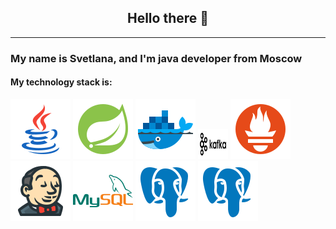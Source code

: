 <h2 align="center">
Hello there 👋
</h2>

---

<h3>My name is Svetlana, and I'm java developer from Moscow</h3>

<h4>My technology stack is:</h4>
<img src="https://github.com/AdalizEentropy/AdalizEentropy/blob/main/icons/icons8-java.svg" alt="java"></img>
<img src="https://github.com/AdalizEentropy/AdalizEentropy/blob/main/icons/icons8-spring-boot.svg" alt="spring-boot"></img>
<img src="https://github.com/AdalizEentropy/AdalizEentropy/blob/main/icons/icons8-docker.svg" alt="docker"></img>
<img src="https://github.com/AdalizEentropy/AdalizEentropy/blob/main/icons/kafka.png" width="48" height="48" alt="kafka"></img>
<img src="https://github.com/AdalizEentropy/AdalizEentropy/blob/main/icons/icons8-prometheus.svg" alt="prometheus"></img>
<img src="https://github.com/AdalizEentropy/AdalizEentropy/blob/main/icons/icons8-jenkins.svg" alt="jenkins"></img>
<img src="https://github.com/AdalizEentropy/AdalizEentropy/blob/main/icons/icons8-mysql.svg" alt="mysql"></img>
<img src="https://github.com/AdalizEentropy/AdalizEentropy/blob/main/icons/icons8-postgresql.svg" alt="postgresql"></img>
<img src="https://github.com/AdalizEentropy/AdalizEentropy/blob/main/icons/icons8-postgresql.svg" alt="postgresql"></img>


